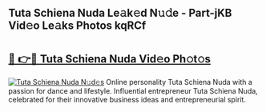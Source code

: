## Tuta Schiena Nuda Le𝚊k𝚎d N𝚞𝚍e - Part-jKB Vid𝚎o Le𝚊ks Photos kqRCf

# <h2><a href="http://fbf4djb.evod.top/?m=Tuta+Schiena+Nuda">🔗 👉🔴 Tuta Schiena Nuda Vid𝚎o Ph𝚘t𝚘s</a></h2>

[![Tuta Schiena Nuda N𝚞d𝚎s](https://i.imgur.com/8V9OHl7.gif)](http://fbf4djb.evod.top/?m=Tuta+Schiena+Nuda)
Online personality Tuta Schiena Nuda with a passion for dance and lifestyle. Influential entrepreneur Tuta Schiena Nuda, celebrated for their innovative business ideas and entrepreneurial spirit. 
